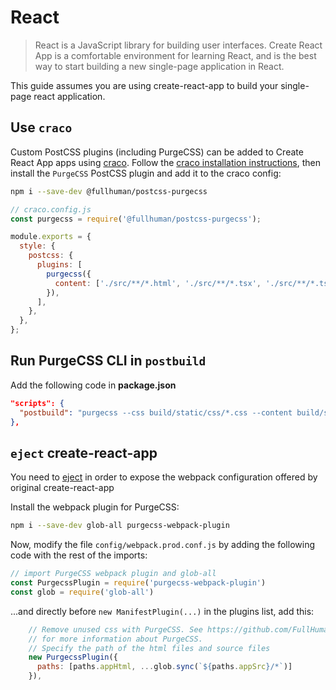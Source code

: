 # React

> React is a JavaScript library for building user interfaces. Create React App is a comfortable environment for learning React, and is the best way to start building a new single-page application in React.

This guide assumes you are using create-react-app to build your single-page react application.


## Use `craco`

Custom PostCSS plugins (including PurgeCSS) can be added to Create React App apps using [craco](https://github.com/gsoft-inc/craco/). Follow the [craco installation instructions](https://github.com/gsoft-inc/craco/blob/master/packages/craco/README.md#installation), then install the `PurgeCSS` PostCSS plugin and add it to the craco config:

```sh
npm i --save-dev @fullhuman/postcss-purgecss
```

```js
// craco.config.js
const purgecss = require('@fullhuman/postcss-purgecss');

module.exports = {
  style: {
    postcss: {
      plugins: [
        purgecss({
          content: ['./src/**/*.html', './src/**/*.tsx', './src/**/*.ts'],
        }),
      ],
    },
  },
};

```

## Run PurgeCSS CLI in `postbuild`

Add the following code in **package.json**

```json
"scripts": {
  "postbuild": "purgecss --css build/static/css/*.css --content build/static/index.html build/static/js/*.js --out build/static/css"
},
```

## `eject` create-react-app 

You need to [eject](https://facebook.github.io/create-react-app/docs/available-scripts#npm-run-eject) in order to expose the webpack configuration offered by original create-react-app

Install the webpack plugin for PurgeCSS:

```sh
npm i --save-dev glob-all purgecss-webpack-plugin
```

Now, modify the file `config/webpack.prod.conf.js` by adding the following code with the rest of the imports:


```js
// import PurgeCSS webpack plugin and glob-all
const PurgecssPlugin = require('purgecss-webpack-plugin')
const glob = require('glob-all')
```

...and directly before `new ManifestPlugin(...)` in the plugins list, add this:

```js
    // Remove unused css with PurgeCSS. See https://github.com/FullHuman/purgecss
    // for more information about PurgeCSS.
    // Specify the path of the html files and source files
    new PurgecssPlugin({
      paths: [paths.appHtml, ...glob.sync(`${paths.appSrc}/*`)]
    }),
```
